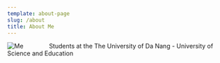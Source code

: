 ```yaml
---
template: about-page
slug: /about
title: About Me
---
```

![Me](/assets/blog.png "Trần Văn Sinh")
              Students at the The University of Da Nang - University of Science and Education
